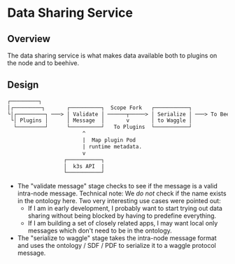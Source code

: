 # Data Sharing Service

## Overview

The data sharing service is what makes data available both to plugins on the node and to beehive.

## Design

```txt
┌─────────┐
│┌─────────┐       ┌──────────┐  Scope Fork   ┌───────────┐
└│┌─────────┐ ───> │ Validate │ ──────┬─────> │ Serialize │ ───> To Beehive
 └│ Plugins │      │ Message  │       v       │ to Waggle │
  └─────────┘      └──────────┘   To Plugins  └───────────┘
                        ^
                        |  Map plugin Pod
                        | runtime metadata.
                        v
                  ┌───────────┐
                  │  k3s API  |
                  └───────────┘
```

* The "validate message" stage checks to see if the message is a valid intra-node message. Technical note: We _do not_ check if the name exists in the ontology here. Two very interesting use cases were pointed out:
  * If I am in early development, I probably want to start trying out data sharing without being blocked by having to predefine everything.
  * If I am building a set of closely related apps, I may want local only messages which don't need to be in the ontology.
* The "serialize to waggle" stage takes the intra-node message format and uses the ontology / SDF / PDF to serialize it to a waggle protocol message.
